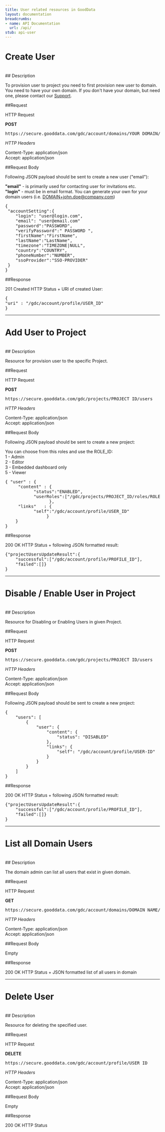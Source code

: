 ```yaml
---
title: User related resources in GoodData
layout: documentation
breadcrumbs:
- name: API Documentation
  url: /api/
stub: api-user
---
```


# Create User 
<br />
## Description

To provision user to project you need to first provision new user to domain. You need to have your own domain. If you don't have your domain, but need one, please contact our [Support](http://support.gooddata.com).

##Request

HTTP Request

**POST**  
<pre>https://secure.gooddata.com/gdc/account/domains/YOUR_DOMAIN/users</pre>

_HTTP Headers_

Content-Type: application/json  
Accept: application/json

##Request Body

Following JSON payload should be sent to create a new user ("email"):

**"email"** - is primarily used for contacting user for invitations etc.  
**"login"** - must be in email format. You can generate your own for your domain users (i.e. DOMAIN+john.doe@company.com)  

<pre>
{
 "accountSetting":{
    "login": "user@login.com",
    "email": "user@email.com"
    "password":"PASSWORD",
    "verifyPassword":" PASSWORD ",
    "firstName":"FirstName",
    "lastName":"LastName",
    "timezone":"TIMEZONE|NULL",
    "country":"COUNTRY",
    "phoneNumber":"NUMBER",
    "ssoProvider":"SSO-PROVIDER"
 }
}
</pre>


##Response

201 Created HTTP Status + URI of created User:

<pre>
{
"uri" : "/gdc/account/profile/USER_ID"
}
</pre>

-----

# Add User to Project
<br />
## Description

Resource for provision user to the specific Project.

##Request

HTTP Request

**POST**  
<pre>https://secure.gooddata.com/gdc/projects/PROJECT_ID/users</pre>

_HTTP Headers_

Content-Type: application/json  
Accept: application/json

##Request Body

Following JSON payload should be sent to create a new project:

You can choose from this roles and use the ROLE_ID:  
1 - Admin  
2 - Editor  
3 - Embedded dashboard only  
5 - Viewer  

<pre>
{ "user" : {
     "content" : {
           "status":"ENABLED",
           "userRoles":["/gdc/projects/PROJECT_ID/roles/ROLE_ID"]
                 },
     "links"   : {
           "self":"/gdc/account/profile/USER_ID"
                }
    }
}
</pre>

##Response

200 OK HTTP Status + following JSON formatted result:  

<pre>
{"projectUsersUpdateResult":{
    "successful":["/gdc/account/profile/PROFILE_ID"],
    "failed":[]}
}
</pre>

-----

# Disable / Enable User in Project 
<br />
## Description

Resource for Disabling or Enabling Users in given Project.

##Request

HTTP Request

**POST**  
<pre>https://secure.gooddata.com/gdc/projects/PROJECT_ID/users</pre>

_HTTP Headers_

Content-Type: application/json  
Accept: application/json

##Request Body

Following JSON payload should be sent to create a new project:

<pre>
{
    "users": [
        {
            "user": {
                "content": {
                    "status": "DISABLED"
                },
                "links": {
                    "self": "/gdc/account/profile/USER-ID"
                }
            }
        }
    ]
}
</pre>

##Response

200 OK HTTP Status + following JSON formatted result:  

<pre>
{"projectUsersUpdateResult":{
    "successful":["/gdc/account/profile/PROFILE_ID"],
    "failed":[]}
}
</pre>

----- 

# List all Domain Users
<br />
## Description

The domain admin can list all users that exist in given domain. 

##Request

HTTP Request

**GET**  
<pre>https://secure.gooddata.com/gdc/account/domains/DOMAIN_NAME/users</pre>

_HTTP Headers_

Content-Type: application/json  
Accept: application/json

##Request Body

Empty

##Response

200 OK HTTP Status + JSON formatted list of all users in domain

-----

# Delete User
<br />
## Description

Resource for deleting the specified user.

##Request

HTTP Request

**DELETE**  
<pre>https://secure.gooddata.com/gdc/account/profile/USER_ID</pre>

_HTTP Headers_

Content-Type: application/json  
Accept: application/json

##Request Body

Empty

##Response

200 OK HTTP Status

